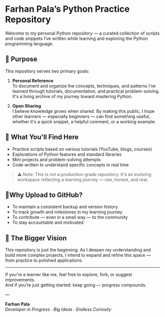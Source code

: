 # Farhan Pala’s Python Practice Repository

Welcome to my personal Python repository — a curated collection of scripts and code snippets I’ve written while learning and exploring the Python programming language.

## 📌 Purpose

This repository serves two primary goals:

1. **Personal Reference**  
   To document and organize the concepts, techniques, and patterns I’ve learned through tutorials, documentation, and practical problem-solving. It's a living archive of my journey toward mastering Python.

2. **Open Sharing**  
   I believe knowledge grows when shared. By making this public, I hope other learners — especially beginners — can find something useful, whether it's a quick snippet, a helpful comment, or a working example.

## 📁 What You'll Find Here

- Practice scripts based on various tutorials (YouTube, blogs, courses)
- Explorations of Python features and standard libraries
- Mini projects and problem-solving attempts
- Code written to understand specific concepts in real time

> ⚠️ Note: This is not a production-grade repository. It's an evolving workspace reflecting a learning journey — raw, honest, and real.

## 📍Why Upload to GitHub?

- To maintain a consistent backup and version history  
- To track growth and milestones in my learning journey  
- To contribute — even in a small way — to the community  
- To stay accountable and motivated  

## 🚀 The Bigger Vision

This repository is just the beginning. As I deepen my understanding and build more complex projects, I intend to expand and refine this space — from practice to polished applications.

---

If you're a learner like me, feel free to explore, fork, or suggest improvements.  
And if you’re just getting started: keep going — progress compounds.

—

**Farhan Pala**  
*Developer in Progress · Big Ideas · Endless Curiosity*
